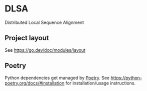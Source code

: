 # DLSA

Distributed Local Sequence Alignment

## Project layout

See https://go.dev/doc/modules/layout

## Poetry

Python dependencies get managed by [Poetry](https://python-poetry.org/).
See https://python-poetry.org/docs/#installation for installation/usage instructions.